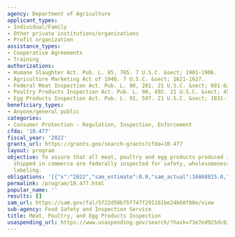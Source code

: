 ```yaml
---
agency: Department of Agriculture
applicant_types:
- Individual/Family
- Other private institutions/organizations
- Profit organization
assistance_types:
- Cooperative Agreements
- Training
authorizations:
- Humane Slaughter Act. Pub. L. 85, 765. 7 U.S.C. &sect; 1901-1906.
- Agriculture Marketing Act of 1946. 7 U.S.C. &sect; 1621-1627.
- Federal Meat Inspection Act. Pub. L. 90, 201. 21 U.S.C. &sect; 601-624.
- Poultry Products Inspection Act. Pub. L. 90, 492. 21 U.S.C. &sect; 451-471.
- Egg Products Inspection Act. Pub. L. 91, 597. 21 U.S.C. &sect; 1031-1056.
beneficiary_types:
- Anyone/general public
categories:
- Consumer Protection - Regulation, Inspection, Enforcement
cfda: '10.477'
fiscal_year: '2022'
grants_url: https://grants.gov/search-grants?cfda=10.477
layout: program
objective: To assure that all meat, poultry and egg products produced in plants and
  shipped in commerce are federally inspected for safety, wholesomeness, and proper
  labeling.
obligations: '[{"x":"2022","sam_estimate":0.0,"sam_actual":16868815.0,"usa_spending_actual":16676222.82},{"x":"2023","sam_estimate":16500000.0,"sam_actual":0.0,"usa_spending_actual":16407693.58},{"x":"2024","sam_estimate":17000000.0,"sam_actual":0.0,"usa_spending_actual":19052183.38}]'
permalink: /program/10.477.html
popular_name: ''
results: []
sam_url: https://sam.gov/fal/5f22d50b75f747f291161be24b68f88e/view
sub-agency: Food Safety and Inspection Service
title: Meat, Poultry, and Egg Products Inspection
usaspending_url: https://www.usaspending.gov/search/?hash=73e7ed925dc63d57257da92936515df8
---
```


